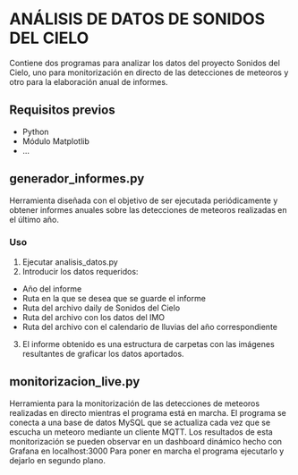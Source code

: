 # ANÁLISIS DE DATOS DE SONIDOS DEL CIELO
Contiene dos programas para analizar los datos del proyecto Sonidos del Cielo, uno para monitorización en directo de las detecciones de meteoros y otro para la elaboración anual de informes.

## Requisitos previos
* Python
* Módulo Matplotlib
* ...

## generador_informes.py
Herramienta diseñada con el objetivo de ser ejecutada periódicamente y obtener informes anuales sobre las detecciones de meteoros realizadas en el último año.
### Uso
1. Ejecutar analisis_datos.py
2. Introducir los datos requeridos:
* Año del informe
* Ruta en la que se desea que se guarde el informe
* Ruta del archivo daily de Sonidos del Cielo
* Ruta del archivo con los datos del IMO
* Ruta del archivo con el calendario de lluvias del año correspondiente
3. El informe obtenido es una estructura de carpetas con las imágenes resultantes de graficar los datos aportados.

## monitorizacion_live.py
Herramienta para la monitorización de las detecciones de meteoros realizadas en directo mientras el programa está en marcha.
El programa se conecta a una base de datos MySQL que se actualiza cada vez que se escucha un meteoro mediante un cliente MQTT.
Los resultados de esta monitorización se pueden observar en un dashboard dinámico hecho con Grafana en localhost:3000
Para poner en marcha el programa ejecutarlo y dejarlo en segundo plano.